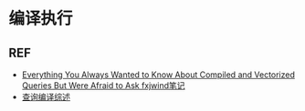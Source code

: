 # 编译执行







## REF

- [Everything You Always Wanted to Know About Compiled and Vectorized Queries But Were Afraid to Ask  fxjwind笔记](https://www.cnblogs.com/fxjwind/p/12504805.html)
- [查询编译综述](https://zhuanlan.zhihu.com/p/60965109)

